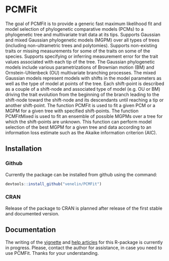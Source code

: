 
<!-- README.md is generated from README.Rmd. Please edit that file -->
PCMFit
======

The goal of PCMFit is to provide a generic fast maximum likelihood fit and model selection of phylogenetic comparative models (PCMs) to a phylogenetic tree and multivariate trait data at its tips. Supports Gaussian and mixed Gaussian phylogenetic models (MGPM) over all types of trees (including non-ultrametric trees and polytomies). Supports non-existing traits or missing measurements for some of the traits on some of the species. Supports specifying or inferring measurement error for the trait values associated with each tip of the tree. The Gaussian phylogenetic models include various parametrizations of Brownian motion (BM) and Ornstein-Uhlenbeck (OU) multivariate branching processes. The mixed Gaussian models represent models with shifts in the model parameters as well as the type of model at points of the tree. Each shift-point is described as a couple of a shift-node and associated type of model (e.g. OU or BM) driving the trait evolution from the beginning of the branch leading to the shift-node toward the shift-node and its descendants until reaching a tip or another shift-point. The function PCMFit is used to fit a given PCM or a MGPM for a given tree with specified shift-points. The function PCMFitMixed is used to fit an ensemble of possible MGPMs over a tree for which the shift-points are unknown. This function can perform model selection of the best MGPM for a given tree and data according to an information loss estimate such as the Akaike information criterion (AIC).

Installation
------------

### Github

Currently the package can be installed from github using the command:

``` r
devtools::install_github("venelin/PCMFit")
```

### CRAN

Release of the package to CRAN is planned after release of the first stable and documented version.

Documentation
-------------

The writing of the [vignette](https://venelin.github.io/PCMFit/articles/pcmfit.html) and [help articles](https://venelin.github.io/PCMFit/reference/index.html) for this R-package is currently in progress. Please, contact the author for assistance, in case you need to use PCMFit. Thanks for your understanding.
